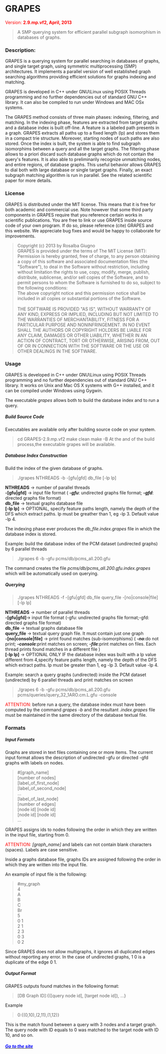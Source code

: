 # GRAPES
<span style="color:red;"> Version: **2.9.mp.vf2, April, 2013**  </span>
>A SMP querying system for efficient parallel subgraph isomorphism in databases of graphs.


### Description:
GRAPES is a querying system for parallel searching in databases of graphs, and single target graph, using symmetric multiprocessing (SMP) architectures. It implements a parallel version of well established graph searching algorithms providing efficient solutions for graphs indexing and matching.


GRAPES is developed in C++ under GNU\Linux using POSIX Threads programming and no further dependencies out of standard GNU C++ library. It can also be compiled to run under Windows and MAC OSx systems.


The GRAPES method consists of three main phases: indexing, filtering, and matching. 
In the indexing phase, features are extracted from target graphs and a database index is built off-line. A feature is a labeled path presents in a graph. GRAPES extracts all paths up to a fixed length (lp) and stores them in a compact trie structure. Moreover, starting nodes of such paths are also stored. Once the index is built, the system is able to find subgraph isomorphims between a query and all the target graphs. The filtering phase allows to a priori discard such database graphs which do not contain the query's features. It is also able to preliminarily recognize unmatching nodes, and entire regions, of database graphs. This useful behavior allows GRAPES to dial both with large database or single target graphs. Finally, an exact subgraph matching algorithm is run in parallel. 
See the related scientific paper for more details.

### License

GRAPES is distributed under the MIT license. This means that it is free for both academic and commercial use. 
Note however that some third party components in GRAPES require that you reference certain works in scientific publications. 
You are free to link or use GRAPES inside source code of your own program. If do so, please reference (cite) GRAPES and this website. 
We appreciate bug fixes and would be happy to collaborate for improvements.

>Copyright (c) 2013 by Rosalba Giugno <br>
GRAPES is provided under the terms of The MIT License (MIT): <br>
Permission is hereby granted, free of charge, to any person obtaining a copy of this software and associated documentation files (the "Software"), to deal in the Software without restriction, including without limitation the rights to use, copy, modify, merge, publish, distribute, sublicense, and/or sell copies of the Software, and to permit persons to whom the Software is furnished to do so, subject to the following conditions: <br>
The above copyright notice and this permission notice shall be included in all copies or substantial portions of the Software.<br>
\
THE SOFTWARE IS PROVIDED "AS IS", WITHOUT WARRANTY OF ANY KIND, EXPRESS OR IMPLIED, INCLUDING BUT NOT LIMITED TO THE WARRANTIES OF MERCHANTABILITY, FITNESS FOR A PARTICULAR PURPOSE AND NONINFRINGEMENT. IN NO EVENT SHALL THE AUTHORS OR COPYRIGHT HOLDERS BE LIABLE FOR ANY CLAIM, DAMAGES OR OTHER LIABILITY, WHETHER IN AN ACTION OF CONTRACT, TORT OR OTHERWISE, ARISING FROM, OUT OF OR IN CONNECTION WITH THE SOFTWARE OR THE USE OR OTHER DEALINGS IN THE SOFTWARE.

### Usage

GRAPES is developed in C++ under GNU\Linux using POSIX Threads programming and no further dependencies out of standard GNU C++ library. It works on Unix and Mac OS X systems with G++ installed, and it can be compiled under Windows using Gygwin.

The executable *grapes* allows both to build the database index and to run a query.

##### Build Source Code

Executables are available only after building source code on your system.
>cd GRAPES-2.9.mp.vf2
make clean 
make -B
At the and of the build process,the executable grapes will be available.

##### Database Index Construction

Build the index of the given database of graphs.
>./grapes NTHREADS -b -[gfu|gfd] db_file [-lp lp]
    

**NTHREADS** -> number of parallel threads <br>
**-[gfu|gfd]** -> input file format ( ***-gfu***: undirected graphs file format; ***-gfd***: directed graphs file format) <br>
**db_file** ->	textual graphs database file <br>
**[-lp lp]** -> OPTIONAL, specify feature paths length, namely the depth of the DFS which extract paths. lp must be greather than 1, eg -lp 3. Default value -lp 4.

The indexing phase ever produces the *db_file.index.grapes* file in which the database index is stored.


Example: build the database index of the PCM dataset (undirected graphs) by 6 parallel threads
>./grapes 6 -b -gfu pcms/db/pcms_all.200.gfu

The command creates the file *pcms/db/pcms_all.200.gfu.index.grapes* which will be automatically used on querying.

##### Querying
>./grapes NTHREADS -f -[gfu|gfd] db_file query_file -[no|console|file] [-lp lp]

**NTHREADS** ->	number of parallel threads <br>
**-[gfu|gfd]**-> input file format (-gfu: undirected graphs file format;-gfd: directed graphs file format) <br>
**db_file** -> textual graphs database file <br>
**query_file** -> textual query graph file. It must contain just one graph <br>
**-[no|console|file]** ->	print found matches (sub-isomorphisms) ( ***-no***:do not print; ***-console***:print matches on screen; ***-file***:print matches on files. Each thread prints found matches in a different file ) <br>
**[-lp lp]** -> OPTIONAL ONLY IF the database index was built with a lp value different from 4,specify feature paths length, namely the depth of the DFS which extract paths. lp must be greater than 1, eg -lp 3. Default value -lp 4.

Example: search a query graphs (undirected) inside the PCM dataset (undirected) by 6 parallel threads and print matches on screen
>./grapes 6 -b -gfu pcms/db/pcms_all.200.gfu pcms/queries/query_32_1ARO.cm.L.gfu -console

<span style="color:red">ATTENTION:</span> before run a query, the database index must have been computed by the command *grapes -b* and the resultant *.index.grapes* file must be maintained in the same directory of the database textual file.

### Formats

##### Input Formats

Graphs are stored in text files containing one or more items.
The current input format allows the description of undirected -gfu or directed -gfd graphs with labels on nodes.
>\#[graph_name] <br>
[number of nodes] <br>
[label_of_first_node] <br> 
[label_of_second_node] <br>
... <br>
[label_of_last_node] <br> 
[number of edges] <br>
[node id] [node id] <br>
[node id] [node id] <br>
...

GRAPES assigns ids to nodes following the order in which they are written in the input file, starting from 0.

<span style="color:red">ATTENTION:</span> *[graph_name]* and labels can not contain blank characters (spaces).
Labels are case sensitive.

Inside a graphs database file, graphs IDs are assigned following the order in which they are written into the input file.

An example of input file is the following:

>#my_graph <br>
4 <br>
A <br>
B <br>
C <br>
Br <br>
5 <br>
0 1 <br>
2 1 <br>
2 3 <br>
0 3 <br>
0 2

Since GRAPES does not allow multigraphs, it ignores all duplicated edges without reporting any error.
In the case of undirected graphs, 1 0 is a duplicate of the edge 0 1.

##### Output Format

GRAPES outputs found matches in the following format:
>[DB Graph ID]:{([query node id], [target node id]), ...}

Example
>0:{(0,10),(2,11),(1,12)}

This is the match found between a query with 3 nodes and a target graph. The query node with ID equals to 0 was matched to the target node with ID 10, and so on.




#### *[<span style="color:blue"> Go to the site </span>](http://ncrnadb.scienze.univr.it/sites/GRAPES-website/grapes.html)*
